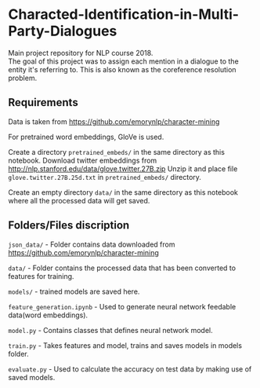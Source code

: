 # Characted-Identification-in-Multi-Party-Dialogues

Main project repository for NLP course 2018.  
The goal of this project was to assign each mention in a dialogue to the entity it's referring to. This is also known as the coreference resolution problem.

## Requirements

Data is taken from https://github.com/emorynlp/character-mining

For pretrained word embeddings, GloVe is used.

Create a directory `pretrained_embeds/` in the same directory as this notebook.
Download twitter embeddings from http://nlp.stanford.edu/data/glove.twitter.27B.zip
Unzip it and place file `glove.twitter.27B.25d.txt` in `pretrained_embeds/` directory.

Create an empty directory `data/` in the same directory as this notebook where all the processed data will get saved.

## Folders/Files discription

`json_data/` - Folder contains data downloaded from https://github.com/emorynlp/character-mining

`data/` - Folder contains the processed data that has been converted to features for training.

`models/` - trained models are saved here.

`feature_generation.ipynb` - Used to generate neural network feedable data(word embeddings).

`model.py` - Contains classes that defines neural network model.

`train.py` - Takes features and model, trains and saves models in models folder.

`evaluate.py` - Used to calculate the accuracy on test data by making use of saved models.
